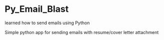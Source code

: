 # Py_Email_Blast
learned how to send emails using Python

Simple python app for sending emails with resume/cover letter attachment 
